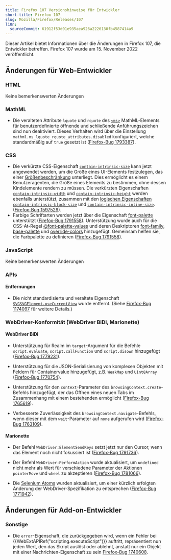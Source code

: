 ```yaml
---
title: Firefox 107 Versionshinweise für Entwickler
short-title: Firefox 107
slug: Mozilla/Firefox/Releases/107
l10n:
  sourceCommit: 61912f53d01e935aea926a2226130fb4587414a9
---
```


Dieser Artikel bietet Informationen über die Änderungen in Firefox 107, die Entwickler betreffen. Firefox 107 wurde am 15. November 2022 veröffentlicht.

## Änderungen für Web-Entwickler

### HTML

Keine bemerkenswerten Änderungen

### MathML

- Die veralteten Attribute `lquote` und `rquote` des [`<ms>`](/de/docs/Web/MathML/Reference/Element/ms) MathML-Elements für benutzerdefinierte öffnende und schließende Anführungszeichen sind nun deaktiviert.
  Dieses Verhalten wird über die Einstellung `mathml.ms_lquote_rquote_attributes.disabled` konfiguriert, welche standardmäßig auf `true` gesetzt ist ([Firefox-Bug 1793387](https://bugzil.la/1793387)).

### CSS

- Die verkürzte CSS-Eigenschaft [`contain-intrinsic-size`](/de/docs/Web/CSS/contain-intrinsic-size) kann jetzt angewendet werden, um die Größe eines UI-Elements festzulegen, das einer [Größenbeschränkung](/de/docs/Web/CSS/CSS_containment/Using_CSS_containment#size_containment) unterliegt.
  Dies ermöglicht es einem Benutzeragenten, die Größe eines Elements zu bestimmen, ohne dessen Kindelemente rendern zu müssen.
  Die verkürzten Eigenschaften [`contain-intrinsic-width`](/de/docs/Web/CSS/contain-intrinsic-width) und [`contain-intrinsic-height`](/de/docs/Web/CSS/contain-intrinsic-height) werden ebenfalls unterstützt, zusammen mit den [logischen Eigenschaften](/de/docs/Web/CSS/CSS_logical_properties_and_values) [`contain-intrinsic-block-size`](/de/docs/Web/CSS/contain-intrinsic-block-size) und [`contain-intrinsic-inline-size`](/de/docs/Web/CSS/contain-intrinsic-inline-size).
  ([Firefox-Bug 1597529](https://bugzil.la/1597529)).
- Farbige Schriftarten werden jetzt über die Eigenschaft [font-palette](/de/docs/Web/CSS/font-palette) unterstützt ([Firefox-Bug 1791558](https://bugzil.la/1791558)). Unterstützung wurde auch für die CSS-At-Regel [@font-palette-values](/de/docs/Web/CSS/@font-palette-values) und deren Deskriptoren [font-family](/de/docs/Web/CSS/@font-palette-values/font-family), [base-palette](/de/docs/Web/CSS/@font-palette-values/base-palette) und [override-colors](/de/docs/Web/CSS/@font-palette-values/override-colors) hinzugefügt. Gemeinsam helfen sie, die Farbpalette zu definieren ([Firefox-Bug 1791558](https://bugzil.la/1791558)).

### JavaScript

Keine bemerkenswerten Änderungen

### APIs

#### Entfernungen

- Die nicht standardisierte und veraltete Eigenschaft [`SVGSVGElement.useCurrentView`](/de/docs/Web/API/SVGSVGElement#svgsvgelement.usecurrentview) wurde entfernt.
  (Siehe [Firefox-Bug 1174097](https://bugzil.la/1174097) für weitere Details.)

### WebDriver-Konformität (WebDriver BiDi, Marionette)

#### WebDriver BiDi

- Unterstützung für Realm im `target`-Argument für die Befehle `script.evaluate`, `script.callFunction` und `script.disown` hinzugefügt ([Firefox-Bug 1779231](https://bugzil.la/1779231)).

- Unterstützung für die JSON-Serialisierung von komplexen Objekten mit Feldern für Containervalue hinzugefügt, z.B. `WeakMap` und `Uint8Array` ([Firefox-Bug 1770754](https://bugzil.la/1770754)).

- Unterstützung für den `context`-Parameter des `browsingContext.create`-Befehls hinzugefügt, der das Öffnen eines neuen Tabs im Zusammenhang mit einem bestehenden ermöglicht ([Firefox-Bug 1765619](https://bugzil.la/1765619)).

- Verbesserte Zuverlässigkeit des `browsingContext.navigate`-Befehls, wenn dieser mit dem `wait`-Parameter auf `none` aufgerufen wird ([Firefox-Bug 1763109](https://bugzil.la/1763109)).

#### Marionette

- Der Befehl `WebDriver:ElementSendKeys` setzt jetzt nur den Cursor, wenn das Element noch nicht fokussiert ist ([Firefox-Bug 1791736](https://bugzil.la/1791736)).

- Der Befehl `WebDriver:PerformAction` wurde aktualisiert, um `undefined` nicht mehr als Wert für verschiedene Parameter der Aktionen `pointerMove` und `wheel` zu akzeptieren ([Firefox-Bug 1781066](https://bugzil.la/1781066)).

- Die [Selenium Atoms](https://firefox-source-docs.mozilla.org/testing/marionette/SeleniumAtoms.html) wurden aktualisiert, um einer kürzlich erfolgten Änderung der WebDriver-Spezifikation zu entsprechen ([Firefox-Bug 1771942](https://bugzil.la/1771942)).

## Änderungen für Add-on-Entwickler

### Sonstige

- Die `error`-Eigenschaft, die zurückgegeben wird, wenn ein Fehler bei {{WebExtAPIRef("scripting.executeScript")}} auftritt, repräsentiert nun jeden Wert, den das Skript auslöst oder ablehnt, anstatt nur ein Objekt mit einer Nachrichten-Eigenschaft zu sein [Firefox-Bug 1740608](https://bugzil.la/1740608).
